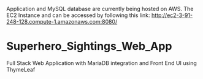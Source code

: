 Application and MySQL database are currently being hosted on AWS. The EC2 Instance and can be accessed by following this link:
http://ec2-3-91-248-128.compute-1.amazonaws.com:8080/


# Superhero_Sightings_Web_App
Full Stack Web Application with MariaDB integration and Front End UI using ThymeLeaf
